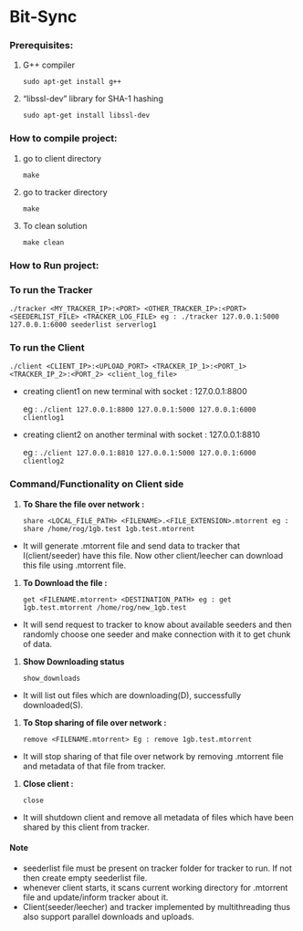 # Bit-Sync

### Prerequisites:

1. G++ compiler
    
    `sudo apt-get install g++`
    
2. “libssl-dev” library for SHA-1 hashing
    
    `sudo apt-get install libssl-dev`
    

### How to compile project:

1. go to client directory
    
    `make`
    
2. go to tracker directory
    
    `make`
    
3. To clean solution
    
    `make clean`
    

### How to Run project:

### To run the Tracker

`./tracker <MY_TRACKER_IP>:<PORT> <OTHER_TRACKER_IP>:<PORT> <SEEDERLIST_FILE> <TRACKER_LOG_FILE>
eg : ./tracker 127.0.0.1:5000 127.0.0.1:6000 seederlist serverlog1`

### To run the Client

`./client <CLIENT_IP>:<UPLOAD_PORT> <TRACKER_IP_1>:<PORT_1> <TRACKER_IP_2>:<PORT_2> <client_log_file>`

- creating client1 on new terminal with socket : 127.0.0.1:8800
    
    eg : `./client 127.0.0.1:8800 127.0.0.1:5000 127.0.0.1:6000 clientlog1`
    
- creating client2 on another terminal with socket : 127.0.0.1:8810
    
    eg : `./client 127.0.0.1:8810 127.0.0.1:5000 127.0.0.1:6000 clientlog2`
    

### Command/Functionality on Client side

1. **To Share the file over network :**
    
    `share <LOCAL_FILE_PATH> <FILENAME>.<FILE_EXTENSION>.mtorrent
     eg : share /home/rog/1gb.test 1gb.test.mtorrent`
    
- It will generate .mtorrent file and send data to tracker that I(client/seeder) have this file. Now other client/leecher can download this file using .mtorrent file.
1. **To Download the file :**
    
    `get <FILENAME.mtorrent> <DESTINATION_PATH>
     eg : get 1gb.test.mtorrent /home/rog/new_1gb.test`
    
- It will send request to tracker to know about available seeders and then randomly choose one seeder and make connection with it to get chunk of data.
1. **Show Downloading status**
    
    `show_downloads`
    
- It will list out files which are downloading(D), successfully downloaded(S).
1. **To Stop sharing of file over network :**
    
    `remove <FILENAME.mtorrent>
    Eg : remove 1gb.test.mtorrent`
    
- It will stop sharing of that file over network by removing .mtorrent file and metadata of that file from tracker.
1. **Close client :**
    
    `close`
    
- It will shutdown client and remove all metadata of files which have been shared by this client from tracker.
  
 #### Note

* seederlist file must be present on tracker folder for tracker to run. If not then create empty seederlist file.
* whenever client starts, it scans current working directory for .mtorrent file and update/inform tracker about it.
* Client(seeder/leecher) and tracker implemented by multithreading thus also support parallel downloads and uploads.